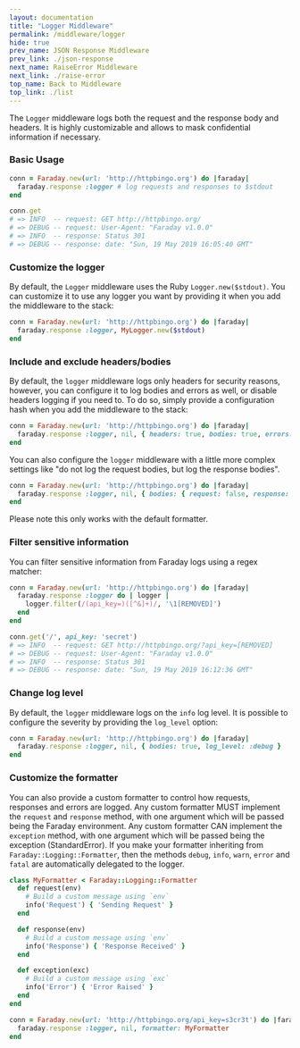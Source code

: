 ```yaml
---
layout: documentation
title: "Logger Middleware"
permalink: /middleware/logger
hide: true
prev_name: JSON Response Middleware
prev_link: ./json-response
next_name: RaiseError Middleware
next_link: ./raise-error
top_name: Back to Middleware
top_link: ./list
---
```


The `Logger` middleware logs both the request and the response body and headers.
It is highly customizable and allows to mask confidential information if necessary.

### Basic Usage

```ruby
conn = Faraday.new(url: 'http://httpbingo.org') do |faraday|
  faraday.response :logger # log requests and responses to $stdout
end

conn.get
# => INFO  -- request: GET http://httpbingo.org/
# => DEBUG -- request: User-Agent: "Faraday v1.0.0"
# => INFO  -- response: Status 301
# => DEBUG -- response: date: "Sun, 19 May 2019 16:05:40 GMT"
```

### Customize the logger

By default, the `Logger` middleware uses the Ruby `Logger.new($stdout)`.
You can customize it to use any logger you want by providing it when you add the middleware to the stack:

```ruby
conn = Faraday.new(url: 'http://httpbingo.org') do |faraday|
  faraday.response :logger, MyLogger.new($stdout)
end
```

### Include and exclude headers/bodies

By default, the `logger` middleware logs only headers for security reasons, however, you can configure it
to log bodies and errors as well, or disable headers logging if you need to.
To do so, simply provide a configuration hash when you add the middleware to the stack:

```ruby
conn = Faraday.new(url: 'http://httpbingo.org') do |faraday|
  faraday.response :logger, nil, { headers: true, bodies: true, errors: true }
end
```

You can also configure the `logger` middleware with a little more complex settings
like "do not log the request bodies, but log the response bodies".

```ruby
conn = Faraday.new(url: 'http://httpbingo.org') do |faraday|
  faraday.response :logger, nil, { bodies: { request: false, response: true } }
end
```

Please note this only works with the default formatter.

### Filter sensitive information

You can filter sensitive information from Faraday logs using a regex matcher:

```ruby
conn = Faraday.new(url: 'http://httpbingo.org') do |faraday|
  faraday.response :logger do | logger |
    logger.filter(/(api_key=)([^&]+)/, '\1[REMOVED]')
  end
end

conn.get('/', api_key: 'secret')
# => INFO  -- request: GET http://httpbingo.org/?api_key=[REMOVED]
# => DEBUG -- request: User-Agent: "Faraday v1.0.0"
# => INFO  -- response: Status 301
# => DEBUG -- response: date: "Sun, 19 May 2019 16:12:36 GMT"
```

### Change log level

By default, the `logger` middleware logs on the `info` log level. It is possible to configure
the severity by providing the `log_level` option:

```ruby
conn = Faraday.new(url: 'http://httpbingo.org') do |faraday|
  faraday.response :logger, nil, { bodies: true, log_level: :debug }
end
```

### Customize the formatter

You can also provide a custom formatter to control how requests, responses and errors are logged.
Any custom formatter MUST implement the `request` and `response` method, with one argument which
will be passed being the Faraday environment.
Any custom formatter CAN implement the `exception` method,
with one argument which will be passed being the exception (StandardError).
If you make your formatter inheriting from `Faraday::Logging::Formatter`,
then the methods `debug`, `info`, `warn`, `error` and `fatal` are automatically delegated to the logger.

```ruby
class MyFormatter < Faraday::Logging::Formatter
  def request(env)
    # Build a custom message using `env`
    info('Request') { 'Sending Request' }
  end

  def response(env)
    # Build a custom message using `env`
    info('Response') { 'Response Received' }
  end

  def exception(exc)
    # Build a custom message using `exc`
    info('Error') { 'Error Raised' }
  end
end

conn = Faraday.new(url: 'http://httpbingo.org/api_key=s3cr3t') do |faraday|
  faraday.response :logger, nil, formatter: MyFormatter
end
```
